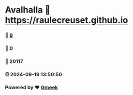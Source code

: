 # Avalhalla :link: https://raulecreuset.github.io 
### :page_facing_up: [9](https://raulecreuset.github.io/tag.html) 
### :speech_balloon: 0 
### :hibiscus: 20117 
### :alarm_clock: 2024-09-19 13:50:50 
### Powered by :heart: [Gmeek](https://github.com/Meekdai/Gmeek)
